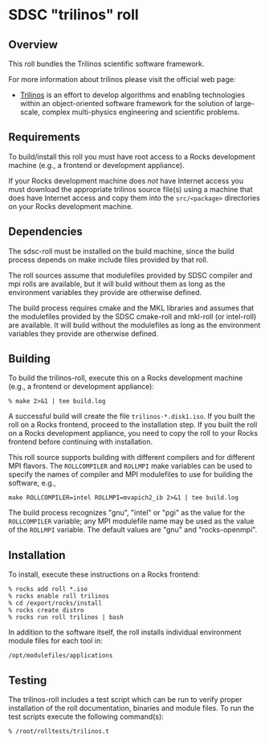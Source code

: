 # SDSC "trilinos" roll

## Overview

This roll bundles the Trilinos scientific software framework.

For more information about trilinos please visit the official web page:

- <a href="http://trilinos.sandia.gov/citing.html" target="_blank">Trilinos</a> is an effort to develop algorithms and enabling technologies within an object-oriented software framework for the solution of large-scale, complex multi-physics engineering and scientific problems.


## Requirements

To build/install this roll you must have root access to a Rocks development
machine (e.g., a frontend or development appliance).

If your Rocks development machine does *not* have Internet access you must
download the appropriate trilinos source file(s) using a machine that does
have Internet access and copy them into the `src/<package>` directories on your
Rocks development machine.


## Dependencies

The sdsc-roll must be installed on the build machine, since the build process
depends on make include files provided by that roll.

The roll sources assume that modulefiles provided by SDSC compiler and mpi
rolls are available, but it will build without them as long as the environment
variables they provide are otherwise defined.

The build process requires cmake and the MKL libraries and assumes that the
modulefiles provided by the SDSC cmake-roll and mkl-roll (or intel-roll) are
available.  It will build without
the modulefiles as long as the environment variables they provide are otherwise
defined.


## Building

To build the trilinos-roll, execute this on a Rocks development
machine (e.g., a frontend or development appliance):

```shell
% make 2>&1 | tee build.log
```

A successful build will create the file `trilinos-*.disk1.iso`.  If you built the
roll on a Rocks frontend, proceed to the installation step. If you built the
roll on a Rocks development appliance, you need to copy the roll to your Rocks
frontend before continuing with installation.

This roll source supports building with different compilers and for different
MPI flavors.  The `ROLLCOMPILER` and `ROLLMPI` make variables can be used to
specify the names of compiler and MPI modulefiles to use for building the
software, e.g.,

```shell
make ROLLCOMPILER=intel ROLLMPI=mvapich2_ib 2>&1 | tee build.log
```

The build process recognizes "gnu", "intel" or "pgi" as the value for the
`ROLLCOMPILER` variable; any MPI modulefile name may be used as the value of
the `ROLLMPI` variable.  The default values are "gnu" and "rocks-openmpi".


## Installation

To install, execute these instructions on a Rocks frontend:

```shell
% rocks add roll *.iso
% rocks enable roll trilinos
% cd /export/rocks/install
% rocks create distro
% rocks run roll trilinos | bash
```

In addition to the software itself, the roll installs individual environment
module files for each tool in:

```shell
/opt/modulefiles/applications
```


## Testing

The trilinos-roll includes a test script which can be run to verify proper
installation of the roll documentation, binaries and module files. To
run the test scripts execute the following command(s):

```shell
% /root/rolltests/trilinos.t 
```
